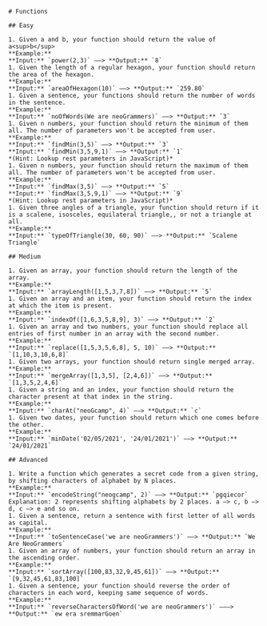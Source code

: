     # Functions

    ## Easy

    1. Given a and b, your function should return the value of a<sup>b</sup>  
    **Example:**  
    **Input:** `power(2,3)` ––> **Output:** `8`
    1. Given the length of a regular hexagon, your function should return the area of the hexagon.  
    **Example:**  
    **Input:** `areaOfHexagon(10)` ––> **Output:** `259.80`
    1. Given a sentence, your functions should return the number of words in the sentence.  
    **Example:**  
    **Input:** `noOfWords(We are neoGrammers)` ––> **Output:** `3`
    1. Given n numbers, your function should return the minimum of them all. The number of parameters won't be accepted from user.  
    **Example:**  
    **Input:** `findMin(3,5)` ––> **Output:** `3`  
    **Input:** `findMin(3,5,9,1)` ––> **Output:** `1`  
    *(Hint: Lookup rest parameters in JavaScript)*
    1. Given n numbers, your function should return the maximum of them all. The number of parameters won't be accepted from user.  
    **Example:**  
    **Input:** `findMax(3,5)` ––> **Output:** `5`  
    **Input:** `findMax(3,5,9,1)` ––> **Output:** `9`  
    *(Hint: Lookup rest parameters in JavaScript)*
    1. Given three angles of a triangle, your function should return if it is a scalene, isosceles, equilateral triangle,, or not a triangle at all.
    **Example:**  
    **Input:** `typeOfTriangle(30, 60, 90)` ––> **Output:** `Scalene Triangle`

    ## Medium

    1. Given an array, your function should return the length of the array.  
    **Example:**  
    **Input:** `arrayLength([1,5,3,7,8])` ––> **Output:** `5`
    1. Given an array and an item, your function should return the index at which the item is present.  
    **Example:**  
    **Input:** `indexOf([1,6,3,5,8,9], 3)` ––> **Output:** `2`
    1. Given an array and two numbers, your function should replace all entries of first number in an array with the second number.  
    **Example:**  
    **Input:** `replace([1,5,3,5,6,8], 5, 10)` ––> **Output:** `[1,10,3,10,6,8]`
    1. Given two arrays, your function should return single merged array.  
    **Example:**  
    **Input:** `mergeArray([1,3,5], [2,4,6])` ––> **Output:** `[1,3,5,2,4,6]`
    1. Given a string and an index, your function should return the character present at that index in the string.  
    **Example:**  
    **Input:** `charAt("neoGcamp", 4)` ––> **Output:** `c`
    1. Given two dates, your function should return which one comes before the other.  
    **Example:**  
    **Input:** `minDate('02/05/2021', '24/01/2021')` ––> **Output:** `24/01/2021`

    ## Advanced

    1. Write a function which generates a secret code from a given string, by shifting characters of alphabet by N places.
    **Example:**  
    **Input:** `encodeString("neogcamp", 2)` ––> **Output:** `pgqiecor`  
    Explanation: 2 represents shifting alphabets by 2 places. a –> c, b –> d, c –> e and so on.
    1. Given a sentence, return a sentence with first letter of all words as capital.  
    **Example:**  
    **Input:** `toSentenceCase('we are neoGrammers')` ––> **Output:** `We Are NeoGrammers`
    1. Given an array of numbers, your function should return an array in the ascending order.  
    **Example:**  
    **Input:** `sortArray([100,83,32,9,45,61])` ––> **Output:** `[9,32,45,61,83,100]`
    1. Given a sentence, your function should reverse the order of characters in each word, keeping same sequence of words.  
    **Example:**  
    **Input:** `reverseCharactersOfWord('we are neoGrammers')` –––> **Output:** `ew era sremmarGoen`
